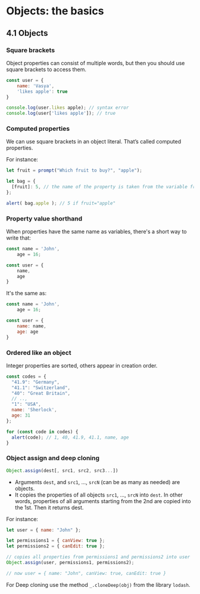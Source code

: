 # Objects: the basics

## 4.1 Objects
### Square brackets
Object properties can consist of multiple words, 
but then you should use square brackets to access them.
```js
const user = {
    name: 'Vasya',
    'likes apple': true
}

console.log(user.likes apple); // syntax error
console.log(user['likes apple']); // true
```

### Computed properties
We can use square brackets in an object literal.
That’s called computed properties.

For instance: 
```js
let fruit = prompt("Which fruit to buy?", "apple");

let bag = {
  [fruit]: 5, // the name of the property is taken from the variable fruit
};

alert( bag.apple ); // 5 if fruit="apple"
```

### Property value shorthand
When properties have the same name as variables, there's a short way to write that:
```js
const name = 'John', 
    age = 16;

const user = {
    name,
    age
}
```

It's the same as:
```js
const name = 'John', 
    age = 16;

const user = {
    name: name,
    age: age
}
```

### Ordered like an object
Integer properties are sorted, others appear in creation order. 
```js
const codes = {
  "41.9": "Germany",
  "41.1": "Switzerland",
  "40": "Great Britain",
  // ..,
  "1": "USA",
  name: 'Sherlock',
  age: 31
};

for (const code in codes) {
  alert(code); // 1, 40, 41.9, 41.1, name, age
}
```

### Object assign and deep cloning
```js
Object.assign(dest[, src1, src2, src3...])
```

- Arguments `dest`, and `src1`, ..., `srcN` (can be as many as needed) are objects.
- It copies the properties of all objects `src1`, ..., `srcN` into `dest`. 
In other words, properties of all arguments starting from the 2nd are copied into the 1st. Then it returns dest.

For instance:
```js
let user = { name: "John" };

let permissions1 = { canView: true };
let permissions2 = { canEdit: true };

// copies all properties from permissions1 and permissions2 into user
Object.assign(user, permissions1, permissions2);

// now user = { name: "John", canView: true, canEdit: true }
```

For Deep cloning use the method `_.cloneDeep(obj)` from the library `lodash`.